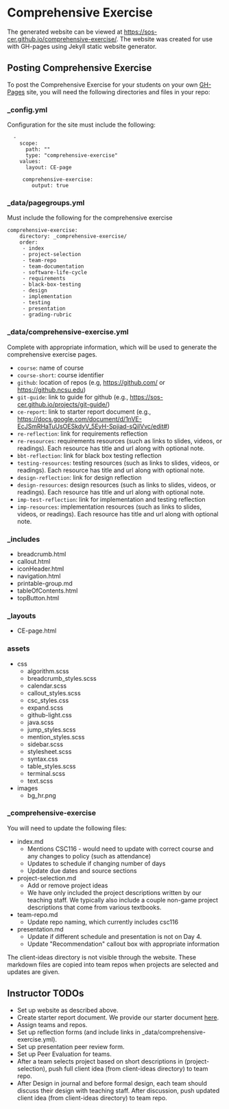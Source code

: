 # Comprehensive Exercise

The generated website can be viewed at <https://sos-cer.github.io/comprehensive-exercise/>. The website was created for use with GH-pages using Jekyll static website generator.

## Posting Comprehensive Exercise

To post the Comprehensive Exercise for your students on your own [GH-Pages](https://pages.github.com/) site, you will need the following directories and files in your repo:

### _config.yml

Configuration for the site must include the following:

```
  -
    scope:
      path: ""
      type: "comprehensive-exercise"
    values:
      layout: CE-page
```
 
```
     comprehensive-exercise:
        output: true 
```


### _data/pagegroups.yml

Must include the following for the comprehensive exercise

```
comprehensive-exercise:
    directory: _comprehensive-exercise/
    order:
     - index
     - project-selection
     - team-repo
     - team-documentation
     - software-life-cycle
     - requirements
     - black-box-testing
     - design
     - implementation
     - testing
     - presentation
     - grading-rubric
```

### _data/comprehensive-exercise.yml

Complete with appropriate information, which will be used to generate the comprehensive exercise pages. 

* `course`: name of course
* `course-short`: course identifier
* `github`: location of repos (e.g, https://github.com/ or https://github.ncsu.edu)
* `git-guide`: link to guide for github (e.g., https://sos-cer.github.io/projects/git-guide/)
* `ce-report`: link to starter report document (e.g., https://docs.google.com/document/d/1nVE-EcJSmRHaTuUsOESkdyV_5EyH-Spjiad-sQilVvc/edit#)
* `re-reflection`: link for requirements reflection
* `re-resources`: requirements resources (such as links to slides, videos, or readings). Each resource has title and url along with optional note.
* `bbt-reflection`: link for black box testing reflection 
* `testing-resources`: testing resources (such as links to slides, videos, or readings). Each resource has title and url along with optional note.
* `design-reflection`: link for design reflection
* `design-resources`: design resources (such as links to slides, videos, or readings). Each resource has title and url along with optional note.
* `imp-test-reflection`: link for implementation and testing reflection 
* `imp-resources`: implementation resources (such as links to slides, videos, or readings). Each resource has title and url along with optional note.

### _includes

* breadcrumb.html* callout.html* iconHeader.html* navigation.html* printable-group.md* tableOfContents.html* topButton.html

### _layouts

* CE-page.html

### assets
* css    * algorithm.scss    * breadcrumb_styles.scss    * calendar.scss    * callout_styles.scss    * csc_styles.css    * expand.scss    * github-light.css    * java.scss    * jump_styles.scss    * mention_styles.scss    * sidebar.scss    * stylesheet.scss    * syntax.css    * table_styles.scss    * terminal.scss    * text.scss* images
    * bg_hr.png

### _comprehensive-exercise

You will need to update the following files:

- index.md
	- Mentions CSC116 - would need to update with correct course and any changes to policy (such as attendance)
	- Updates to schedule if changing number of days 
	- Update due dates and source sections
- project-selection.md 
    - Add or remove project ideas
    - We have only included the project descriptions written by our teaching staff. We typically also include a couple non-game project descriptions that come from various textbooks.
- team-repo.md 
    -  Update repo naming, which currently includes csc116
- presentation.md
    - Update if different schedule and presentation is not on Day 4. 
    - Update "Recommendation" callout box with appropriate information

The client-ideas directory is not visible through the website. These markdown files are copied into team repos when projects are selected and updates are given.


## Instructor TODOs

- Set up website as described above.
- Create starter report document. We provide our starter document [here](https://docs.google.com/document/d/1nVE-EcJSmRHaTuUsOESkdyV_5EyH-Spjiad-sQilVvc/edit#).
- Assign teams and repos.
- Set up reflection forms (and include links in _data/comprehensive-exercise.yml).
- Set up presentation peer review form.
- Set up Peer Evaluation for teams.
- After a team selects project based on short descriptions in (project-selection), push full client idea (from client-ideas directory) to team repo.
- After Design in journal and before formal design, each team should discuss their design with teaching staff. After discussion, push updated client idea (from client-ideas directory) to team repo.
